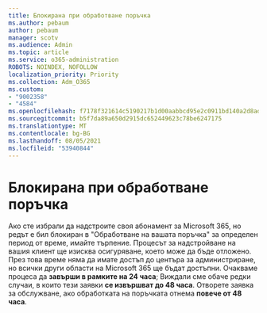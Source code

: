 ```yaml
---
title: Блокирана при обработване поръчка
ms.author: pebaum
author: pebaum
manager: scotv
ms.audience: Admin
ms.topic: article
ms.service: o365-administration
ROBOTS: NOINDEX, NOFOLLOW
localization_priority: Priority
ms.collection: Adm_O365
ms.custom:
- "9002358"
- "4584"
ms.openlocfilehash: f7178f321614c5190217b1d00aabbcd95e2c0911bd140a2d8ad455665ac5b73b
ms.sourcegitcommit: b5f7da89a650d2915dc652449623c78be6247175
ms.translationtype: MT
ms.contentlocale: bg-BG
ms.lasthandoff: 08/05/2021
ms.locfileid: "53940844"
---
```

# <a name="stuck-on-processing-order"></a>Блокирана при обработване поръчка

Ако сте избрали да надстроите своя абонамент за Microsoft 365, но редът е бил блокиран в "Обработване на вашата поръчка" за определен период от време, имайте търпение. Процесът за надстройване на вашия клиент ще изисква осигуряване, което може да бъде отложено. През това време няма да имате достъп до центъра за администриране, но всички други области на Microsoft 365 ще бъдат достъпни. Очакваме процеса да **завърши в рамките на 24 часа**; Виждали сме обаче редки случаи, в които тези заявки **се извършват до 48 часа**. Отворете заявка за обслужване, ако обработката на поръчката отнема **повече от 48 часа**.

